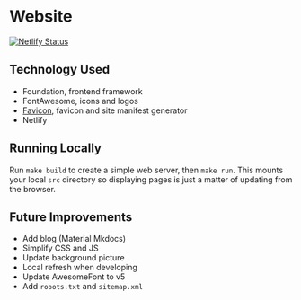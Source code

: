 # Website
[![Netlify Status](https://api.netlify.com/api/v1/badges/ab959bf4-4ec9-46d5-9257-363d05e20d19/deploy-status)](https://app.netlify.com/sites/channon-dev/deploys)

## Technology Used
- Foundation, frontend framework
- FontAwesome, icons and logos
- [Favicon](https://favicon.io/favicon-generator/), favicon and site manifest generator
- Netlify

## Running Locally
Run `make build` to create a simple web server, then `make run`. This mounts your local `src` directory so displaying pages is just a matter of updating from the browser.

## Future Improvements
- Add blog (Material Mkdocs)
- Simplify CSS and JS
- Update background picture
- Local refresh when developing
- Update AwesomeFont to v5
- Add `robots.txt` and `sitemap.xml`
